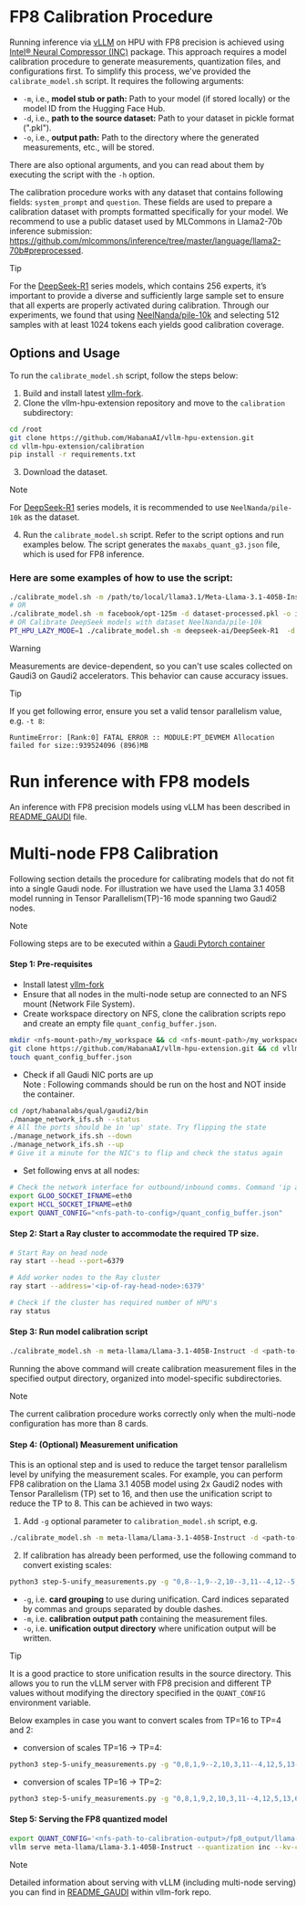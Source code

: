 # FP8 Calibration Procedure

Running inference via [vLLM](https://github.com/vllm-project/vllm) on HPU with FP8 precision is achieved using [Intel® Neural Compressor (INC)](https://docs.habana.ai/en/latest/PyTorch/Inference_on_PyTorch/Quantization/Inference_Using_FP8.html#inference-using-fp8) package. This approach requires a model calibration procedure to generate measurements, quantization files, and configurations first. To simplify this process, we've provided the `calibrate_model.sh` script. It requires the following arguments:

- `-m`, i.e., **model stub or path:** Path to your model (if stored locally) or the model ID from the Hugging Face Hub.
- `-d`, i.e., **path to the source dataset:** Path to your dataset in pickle format (".pkl").
- `-o`, i.e., **output path:** Path to the directory where the generated measurements, etc., will be stored.

There are also optional arguments, and you can read about them by executing the script with the `-h` option.

The calibration procedure works with any dataset that contains following fields: `system_prompt` and `question`. These fields are used to prepare a calibration dataset with prompts formatted specifically for your model. We recommend to use a public dataset used by MLCommons in Llama2-70b inference submission: https://github.com/mlcommons/inference/tree/master/language/llama2-70b#preprocessed.

> [!TIP]
> For the [DeepSeek-R1](https://huggingface.co/collections/deepseek-ai/deepseek-r1-678e1e131c0169c0bc89728d) series models, which contains 256 experts, it’s important to provide a diverse and 
> sufficiently large sample set to ensure that all experts are properly activated during calibration.
> Through our experiments, we found that using [NeelNanda/pile-10k](https://huggingface.co/datasets/NeelNanda/pile-10k) and selecting 512 samples with at least 1024 tokens each yields good calibration coverage.

## Options and Usage

To run the ```calibrate_model.sh``` script, follow the steps below:

1. Build and install latest [vllm-fork](https://github.com/HabanaAI/vllm-fork/blob/habana_main/README_GAUDI.md#build-and-install-vllm).
2. Clone the vllm-hpu-extension repository and move to the ```calibration``` subdirectory: 

```bash
cd /root
git clone https://github.com/HabanaAI/vllm-hpu-extension.git
cd vllm-hpu-extension/calibration
pip install -r requirements.txt
```
3. Download the dataset.
> [!NOTE]
> For [DeepSeek-R1](https://huggingface.co/collections/deepseek-ai/deepseek-r1-678e1e131c0169c0bc89728d) series models, it is recommended to use `NeelNanda/pile-10k` as the dataset.

4. Run the ```calibrate_model.sh``` script. Refer to the script options and run examples below. The script generates the ```maxabs_quant_g3.json``` file, which is used for FP8 inference.

### Here are some examples of how to use the script:

```bash
./calibrate_model.sh -m /path/to/local/llama3.1/Meta-Llama-3.1-405B-Instruct/ -d dataset-processed.pkl -o /path/to/measurements/vllm-benchmarks/inc -b 128 -t 8 -l 4096
# OR
./calibrate_model.sh -m facebook/opt-125m -d dataset-processed.pkl -o inc/
# OR Calibrate DeepSeek models with dataset NeelNanda/pile-10k
PT_HPU_LAZY_MODE=1 ./calibrate_model.sh -m deepseek-ai/DeepSeek-R1  -d NeelNanda/pile-10k -o inc/ -t 8
```

> [!WARNING] 
> Measurements are device-dependent, so you can't use scales collected on Gaudi3 on Gaudi2 accelerators. This behavior can cause accuracy issues.

> [!TIP]
> If you get following error, ensure you set a valid tensor parallelism value, e.g. `-t 8`:
> ```
> RuntimeError: [Rank:0] FATAL ERROR :: MODULE:PT_DEVMEM Allocation failed for size::939524096 (896)MB
> ```

# Run inference with FP8 models

An inference with FP8 precision models using vLLM has been described in [README_GAUDI](https://github.com/HabanaAI/vllm-fork/blob/habana_main/README_GAUDI.md#quantization-fp8-inference-and-model-calibration-process) file.

# Multi-node FP8 Calibration 

Following section details the procedure for calibrating models that do not fit into a single Gaudi node. For illustration we have used the Llama 3.1 405B model running in Tensor Parallelism(TP)-16 mode spanning two Gaudi2 nodes.<br>

> [!NOTE] 
> Following steps are to be executed within a [Gaudi Pytorch container](https://docs.habana.ai/en/latest/Installation_Guide/Additional_Installation/Docker_Installation.html#use-intel-gaudi-containers)


#### Step 1: Pre-requisites

- Install latest [vllm-fork](https://github.com/HabanaAI/vllm-fork/blob/habana_main/README_GAUDI.md#build-and-install-vllm)
- Ensure that all nodes in the multi-node setup are connected to an NFS mount (Network File System).
- Create workspace directory on NFS, clone the calibration scripts repo and create an empty file `quant_config_buffer.json`.
```bash
mkdir <nfs-mount-path>/my_workspace && cd <nfs-mount-path>/my_workspace
git clone https://github.com/HabanaAI/vllm-hpu-extension.git && cd vllm-hpu-extension/calibration
touch quant_config_buffer.json 
```
- Check if all Gaudi NIC ports are up <br>
Note : Following commands should be run on the host and NOT inside the container. <br>
```bash
cd /opt/habanalabs/qual/gaudi2/bin 
./manage_network_ifs.sh --status 
# All the ports should be in 'up' state. Try flipping the state
./manage_network_ifs.sh --down 
./manage_network_ifs.sh --up
# Give it a minute for the NIC's to flip and check the status again
```
- Set following envs at all nodes:
```bash
# Check the network interface for outbound/inbound comms. Command 'ip a' or 'ifconfig' should list all the interfaces
export GLOO_SOCKET_IFNAME=eth0
export HCCL_SOCKET_IFNAME=eth0
export QUANT_CONFIG="<nfs-path-to-config>/quant_config_buffer.json"
```


#### Step 2: Start a Ray cluster to accommodate the required TP size.

```bash
# Start Ray on head node
ray start --head --port=6379

# Add worker nodes to the Ray cluster
ray start --address='<ip-of-ray-head-node>:6379'

# Check if the cluster has required number of HPU's
ray status
```

#### Step 3: Run model calibration script

```bash
./calibrate_model.sh -m meta-llama/Llama-3.1-405B-Instruct -d <path-to-dataset>/open_orca_gpt4_tokenized_llama.calibration_1000.pkl -o <nfs-path-to-calibration-output>/fp8_output -l 4096 -t 16 -b 128
```
Running the above command will create calibration measurement files in the specified output directory, organized into model-specific subdirectories.

> [!NOTE] 
> The current calibration procedure works correctly only when the multi-node configuration has more than 8 cards.


#### Step 4: (Optional) Measurement unification

This is an optional step and is used to reduce the target tensor parallelism level by unifying the measurement scales. For example, you can perform FP8 calibration on the Llama 3.1 405B model using 2x Gaudi2 nodes with Tensor Parallelism (TP) set to 16, and then use the unification script to reduce the TP to 8. This can be achieved in two ways: 
1. Add `-g` optional parameter to `calibration_model.sh` script, e.g.
```bash
./calibrate_model.sh -m meta-llama/Llama-3.1-405B-Instruct -d <path-to-dataset>/open_orca_gpt4_tokenized_llama.calibration_1000.pkl -o <nfs-path-to-calibration-output>/fp8_output -l 4096 -t 16 -b 128 -g "0,8--1,9--2,10--3,11--4,12--5,13--6,14--7,15"
```
2. If calibration has already been performed, use the following command to convert existing scales:
```bash
python3 step-5-unify_measurements.py -g "0,8--1,9--2,10--3,11--4,12--5,13--6,14--7,15"  -m <nfs-path-to-calibration-output>/fp8_output/llama-3.1-405b-instruct/g2/ -o <nfs-path-to-calibration-output>/fp8_output/llama-3.1-405b-instruct/g2/
```
-  `-g`, i.e. **card grouping** to use during unification. Card indices separated by commas and groups separated by double dashes.
-  `-m`, i.e. **calibration output path** containing the measurement files.
-  `-o`, i.e. **unification output directory** where unification output will be written.

> [!TIP]
> It is a good practice to store unification results in the source directory. This allows you to run the vLLM server with FP8 precision and different TP values without modifying the directory specified in the `QUANT_CONFIG` environment variable.

Below examples in case you want to convert scales from TP=16 to TP=4 and 2:
- conversion of scales TP=16 -> TP=4:
```bash
python3 step-5-unify_measurements.py -g "0,8,1,9--2,10,3,11--4,12,5,13--6,14,7,15"  -m <nfs-path-to-calibration-output>/fp8_output/llama-3.1-405b-instruct/g2/ -o <nfs-path-to-calibration-output>/fp8_output/llama-3.1-405b-instruct/g2/
```
- conversion of scales TP=16 -> TP=2:
```bash
python3 step-5-unify_measurements.py -g "0,8,1,9,2,10,3,11--4,12,5,13,6,14,7,15"  -m <nfs-path-to-calibration-output>/fp8_output/llama-3.1-405b-instruct/g2/ -o <nfs-path-to-calibration-output>/fp8_output/llama-3.1-405b-instruct/g2/
```


#### Step 5: Serving the FP8 quantized model

```bash
export QUANT_CONFIG='<nfs-path-to-calibration-output>/fp8_output/llama-3.1-405b-instruct/maxabs_quant_g2.json'
vllm serve meta-llama/Llama-3.1-405B-Instruct --quantization inc --kv-cache-dtype fp8_inc --weights-load-device cpu --tensor-parallel-size 8 --max-model-len 2048
```

> [!NOTE] 
> Detailed information about serving with vLLM (including multi-node serving) you can find in [README_GAUDI](https://github.com/HabanaAI/vllm-fork/blob/habana_main/README_GAUDI.md) within vllm-fork repo.
